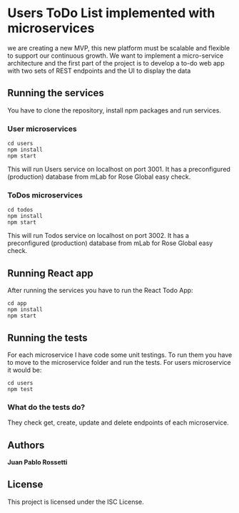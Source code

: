 # Users ToDo List implemented with microservices

we are creating a new MVP, this new platform must be scalable and flexible to support our continuous growth. We want to implement a micro-service architecture and the first part of the project is to develop a to-do web app with two sets of REST endpoints and the UI to display the data

## Running the services

You have to clone the repository, install npm packages and run services.

### User microservices
```
cd users
npm install
npm start
```
This will run Users service on localhost on port 3001. It has a preconfigured (production) database from mLab for Rose Global easy check.

### ToDos microservices
```
cd todos
npm install
npm start
```
This will run Todos service on localhost on port 3002. It has a preconfigured (production) database from mLab for Rose Global easy check.

## Running React app

After running the services you have to run the React Todo App: 

```
cd app
npm install
npm start
```

## Running the tests

For each microservice I have code some unit testings. To run them you have to move to the microservice folder and run the tests. For users microservice it would be:

```
cd users
npm test
```

### What do the tests do?

They check get, create, update and delete endpoints of each microservice.

## Authors

**Juan Pablo Rossetti**

## License

This project is licensed under the ISC License.

